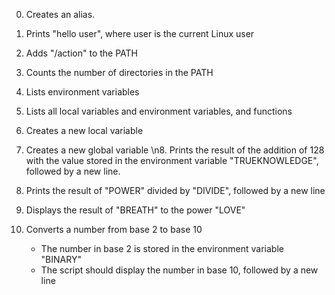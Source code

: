 0. Creates an alias.

1. Prints "hello user", where user is the current Linux user

2. Adds "/action" to the PATH

3. Counts the number of directories in the PATH

4. Lists environment variables

5. Lists all local variables and environment variables, and functions

6. Creates a new local variable

7. Creates a new global variable
\n8. Prints the result of the addition of 128 with the value stored in the environment variable "TRUEKNOWLEDGE", followed by a new line.

9. Prints the result of "POWER" divided by "DIVIDE", followed by a new line

10. Displays the result of "BREATH" to the power "LOVE"

11. Converts a number from base 2 to base 10
	- The number in base 2 is stored in the environment variable "BINARY"
	- The script should display the number in base 10, followed by a new line
